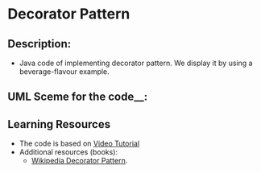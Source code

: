 # Decorator Pattern

## Description:
- Java code of implementing decorator pattern. We display it by using a beverage-flavour example.
## UML Sceme for the code__:

## Learning Resources

- The code is based on [Video Tutorial](https://youtu.be/GCraGHx6gso?list=PLCOO6j3cDu94FP8pMPOigpyy0XoQkdKBW)
- Additional resources (books):
  - [Wikipedia Decorator Pattern](https://en.wikipedia.org/wiki/Decorator_pattern).
